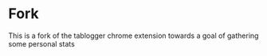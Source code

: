 
Fork
==========

This is a fork of the tablogger chrome extension towards a goal of gathering some personal stats
